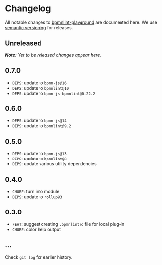 # Changelog

All notable changes to [bpmnlint-playground](https://github.com/bpmn-io/bpmnlint-playground) are documented here. We use [semantic versioning](http://semver.org/) for releases.

## Unreleased

___Note:__ Yet to be released changes appear here._

## 0.7.0

* `DEPS`: update to `bpmn-js@16`
* `DEPS`: update to `bpmnlint@10`
* `DEPS`: update to `bpmn-js-bpmnlint@0.22.2`

## 0.6.0

* `DEPS`: update to `bpmn-js@14`
* `DEPS`: update to `bpmnlint@9.2`

## 0.5.0

* `DEPS`: update to `bpmn-js@13`
* `DEPS`: update to `bpmnlint@8`
* `DEPS`: update various utility dependencies

## 0.4.0

* `CHORE`: turn into module
* `DEPS`: update to `rollup@3`

## 0.3.0

* `FEAT`: suggest creating `.bpmnlintrc` file for local plug-in
* `CHORE`: color help output

## ...

Check `git log` for earlier history.
